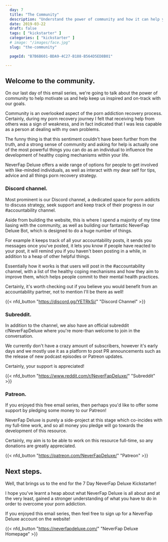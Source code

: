 ```yaml
---
  day: 7
  title: "The Community"
  description: "Understand the power of community and how it can help you overcome your porn addiction."
  date: 2019-03-22
  draft: false
  tags: [ "kickstarter" ]
  categories: [ "kickstarter" ]
  # image: "/images/face.jpg"
  slug: "the-community"

  pageId: "B7B6B601-BDA9-4C27-B188-B564D5ED8B01"

---
```



## Welcome to the community.


On our last day of this email series, we're going to talk about the power of community to help motivate us and help keep us inspired and on-track with our goals.

Community is an overlooked aspect of the porn addiction recovery process. Certainly, during my porn recovery journey I felt that receiving help from others was a sign of weakness, and in fact indicated that I was less capable as a person at dealing with my own problems.

The funny thing is that this sentiment couldn't have been further from the truth, and a strong sense of community and asking for help is actually one of the most powerful things you can do as an individual to influence the development of healthy coping mechanisms within your life.

NeverFap Deluxe offers a wide range of options for people to get involved with like-minded individuals, as well as interact with my dear self for tips, advice and all things porn recovery strategy.


### Discord channel.


Most prominent is our Discord channel, a dedicated space for porn addicts to discuss strategy, seek support and keep track of their progress in our #accountability channel.

Aside from building the website, this is where I spend a majority of my time liasing with the community, as well as building our fantastic NeverFap Deluxe Bot, which is designed to do a huge number of things.

For example it keeps track of all your accountability posts, it sends you messages once you've posted, it lets you know if people have reacted to your post, it will remind you if you haven't been posting in a while, in addition to a heap of other helpful things.

Essentially how it works is that users will post in the #accountability channel, with a list of the healthy coping mechanisms and how they aim to improve them, which helps people commit to their mental health practices.

Certainly, it's worth checking out if you believe you would benefit from an accountability partner, not to mention I'll be there as well!

{{< nfd_button "https://discord.gg/YETRkSj/" "Discord Channel" >}}


### Subreddit.


In addition to the channel, we also have an official subreddit r/NeverFapDeluxe where you're more-than welcome to join in the conversation.

We currently don't have a crazy amount of subscribers, however it's early days and we mostly use it as a platform to post PR announcements such as the release of new podcast episodes or Patreon updates.

Certainly, your support is appreciated!


{{< nfd_button "https://www.reddit.com/r/NeverFapDeluxe/" "Subreddit" >}}


### Patreon.


If you enjoyed this free email series, then perhaps you'd like to offer some support by pledging some money to our Patreon!

NeverFap Deluxe is purely a side-project at this stage which co-incides with my full-time work, and so all money you pledge will go towards the development of this resource.

Certainly, my aim is to be able to work on this resource full-time, so any donations are greatly appreciated.


{{< nfd_button "https://patreon.com/NeverFapDeluxe/" "Patreon" >}}


## Next steps.


Well, that brings us to the end for the 7 Day NeverFap Deluxe Kickstarter!

I hope you've learnt a heap about what NeverFap Deluxe is all about and at the very least, gained a stronger understanding of what you have to do in order to overcome your porn addiction.

If you enjoyed this email series, then feel free to sign up for a NeverFap Deluxe account on the website!


{{< nfd_button "https://neverfapdeluxe.com/" "NeverFap Deluxe Homepage" >}}
